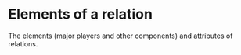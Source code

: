 # Elements of a relation

The elements (major players and other components) and attributes of relations.

